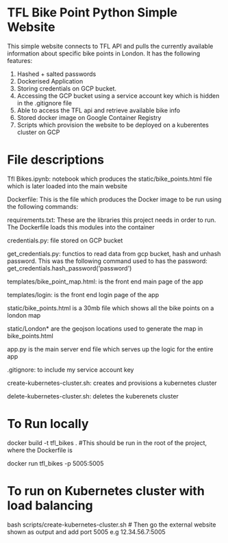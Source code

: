 # TFL Bike Point Python Simple Website

This simple website connects to TFL API and pulls the currently available information about specific bike points in London. It has the following features:

1. Hashed + salted passwords
2. Dockerised Application
3. Storing credentials on GCP bucket.
4. Accessing the GCP bucket using a service account key which is hidden in the .gitignore file
5. Able to access the TFL api and retrieve available bike info
6. Stored docker image on Google Container Registry
7. Scripts which provision the website to be deployed on a kuberentes cluster on GCP

# File descriptions

Tfl Bikes.ipynb: notebook which produces the static/bike_points.html file which is later loaded into the main website

Dockerfile: This is the file which produces the Docker image to be run using the following commands:


requirements.txt: These are the libraries this project needs in order to run. The Dockerfile loads this modules into the container

credentials.py: file stored on GCP bucket

get_credentials.py: functios to read data from gcp bucket, hash and unhash password. This was the following command used to has the password:
get_credentials.hash_password('password')

templates/bike_point_map.html: is the front end main page of the app

templates/login: is the front end login page of the app

static/bike_points.html is a 30mb file which shows all the bike points on a london map

static/London* are the geojson locations used to generate the map in bike_points.html

app.py is the main server end file which serves up the logic for the entire app

.gitignore: to include my service account key

create-kubernetes-cluster.sh: creates and provisions a kubernetes cluster

delete-kubernetes-cluster.sh: deletes the kuberenets cluster

# To Run locally

docker build -t tfl_bikes . #This should be run in the root of the project, where the Dockerfile is

docker run tfl_bikes -p 5005:5005

# To run on Kubernetes cluster with load balancing

bash scripts/create-kubernetes-cluster.sh # Then go the external website shown as output and add port 5005 e.g 12.34.56.7:5005
